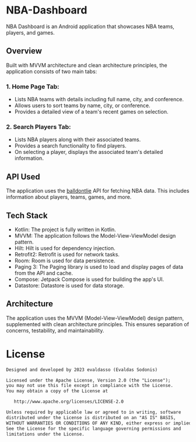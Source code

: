 # NBA-Dashboard

NBA Dashboard is an Android application that showcases NBA teams, players, and games. 

## Overview

Built with MVVM architecture and clean architecture principles, the application consists of two main tabs:

### 1. Home Page Tab:
- Lists NBA teams with details including full name, city, and conference.
- Allows users to sort teams by name, city, or conference.
- Provides a detailed view of a team's recent games on selection.

### 2. Search Players Tab:
- Lists NBA players along with their associated teams.
- Provides a search functionality to find players.
- On selecting a player, displays the associated team's detailed information.

## API Used

The application uses the [balldontlie](https://www.balldontlie.io/) API for fetching NBA data. This includes information about players, teams, games, and more.

## Tech Stack
- Kotlin: The project is fully written in Kotlin.
- MVVM: The application follows the Model-View-ViewModel design pattern.
- Hilt: Hilt is used for dependency injection.
- Retrofit2: Retrofit is used for network tasks.
- Room: Room is used for data persistence.
- Paging 3: The Paging library is used to load and display pages of data from the API and cache.
- Compose: Jetpack Compose is used for building the app's UI.
- Datastore: Datastore is used for data storage.

## Architecture
The application uses the MVVM (Model-View-ViewModel) design pattern, supplemented with clean architecture principles. This ensures separation of concerns, testability, and maintainability.

# License
```xml
Designed and developed by 2023 evaldasso (Evaldas Sodonis)

Licensed under the Apache License, Version 2.0 (the "License");
you may not use this file except in compliance with the License.
You may obtain a copy of the License at

   http://www.apache.org/licenses/LICENSE-2.0

Unless required by applicable law or agreed to in writing, software
distributed under the License is distributed on an "AS IS" BASIS,
WITHOUT WARRANTIES OR CONDITIONS OF ANY KIND, either express or implied.
See the License for the specific language governing permissions and
limitations under the License.
```